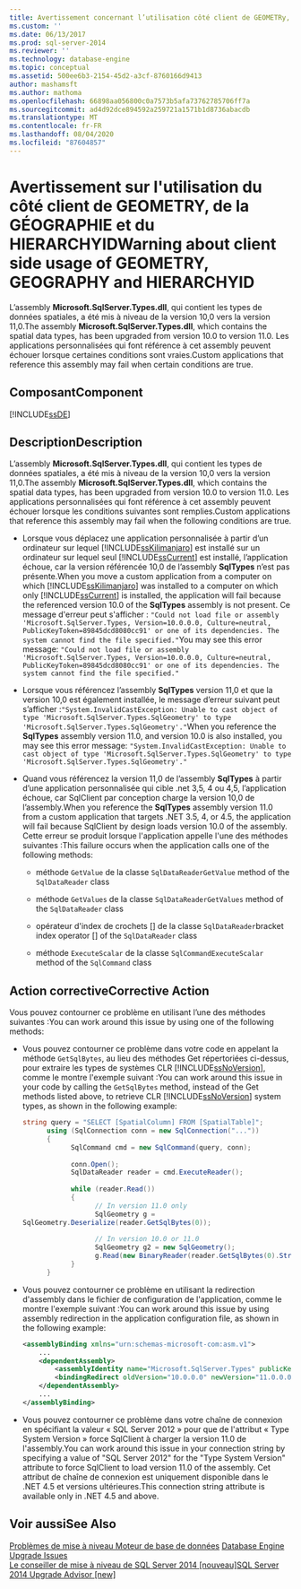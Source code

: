 ```yaml
---
title: Avertissement concernant l’utilisation côté client de GEOMETRy, GEOGRAPHY et HIERARCHYID | Microsoft Docs
ms.custom: ''
ms.date: 06/13/2017
ms.prod: sql-server-2014
ms.reviewer: ''
ms.technology: database-engine
ms.topic: conceptual
ms.assetid: 500ee6b3-2154-45d2-a3cf-8760166d9413
author: mashamsft
ms.author: mathoma
ms.openlocfilehash: 66898aa056800c0a7573b5afa73762785706ff7a
ms.sourcegitcommit: ad4d92dce894592a259721a1571b1d8736abacdb
ms.translationtype: MT
ms.contentlocale: fr-FR
ms.lasthandoff: 08/04/2020
ms.locfileid: "87604857"
---
```

# <a name="warning-about-client-side-usage-of-geometry-geography-and-hierarchyid"></a><span data-ttu-id="a80bc-102">Avertissement sur l'utilisation du côté client de GEOMETRY, de la GÉOGRAPHIE et du HIERARCHYID</span><span class="sxs-lookup"><span data-stu-id="a80bc-102">Warning about client side usage of GEOMETRY, GEOGRAPHY and HIERARCHYID</span></span>
  <span data-ttu-id="a80bc-103">L’assembly **Microsoft.SqlServer.Types.dll**, qui contient les types de données spatiales, a été mis à niveau de la version 10,0 vers la version 11,0.</span><span class="sxs-lookup"><span data-stu-id="a80bc-103">The assembly **Microsoft.SqlServer.Types.dll**, which contains the spatial data types, has been upgraded from version 10.0 to version 11.0.</span></span> <span data-ttu-id="a80bc-104">Les applications personnalisées qui font référence à cet assembly peuvent échouer lorsque certaines conditions sont vraies.</span><span class="sxs-lookup"><span data-stu-id="a80bc-104">Custom applications that reference this assembly may fail when certain conditions are true.</span></span>  
  
## <a name="component"></a><span data-ttu-id="a80bc-105">Composant</span><span class="sxs-lookup"><span data-stu-id="a80bc-105">Component</span></span>  
 [!INCLUDE[ssDE](../../includes/ssde-md.md)]  
  
## <a name="description"></a><span data-ttu-id="a80bc-106">Description</span><span class="sxs-lookup"><span data-stu-id="a80bc-106">Description</span></span>  
 <span data-ttu-id="a80bc-107">L’assembly **Microsoft.SqlServer.Types.dll**, qui contient les types de données spatiales, a été mis à niveau de la version 10,0 vers la version 11,0.</span><span class="sxs-lookup"><span data-stu-id="a80bc-107">The assembly **Microsoft.SqlServer.Types.dll**, which contains the spatial data types, has been upgraded from version 10.0 to version 11.0.</span></span> <span data-ttu-id="a80bc-108">Les applications personnalisées qui font référence à cet assembly peuvent échouer lorsque les conditions suivantes sont remplies.</span><span class="sxs-lookup"><span data-stu-id="a80bc-108">Custom applications that reference this assembly may fail when the following conditions are true.</span></span>  
  
-   <span data-ttu-id="a80bc-109">Lorsque vous déplacez une application personnalisée à partir d’un ordinateur sur lequel [!INCLUDE[ssKilimanjaro](../../includes/sskilimanjaro-md.md)] est installé sur un ordinateur sur lequel seul [!INCLUDE[ssCurrent](../../includes/sscurrent-md.md)] est installé, l’application échoue, car la version référencée 10,0 de l’assembly **SqlTypes** n’est pas présente.</span><span class="sxs-lookup"><span data-stu-id="a80bc-109">When you move a custom application from a computer on which [!INCLUDE[ssKilimanjaro](../../includes/sskilimanjaro-md.md)] was installed to a computer on which only [!INCLUDE[ssCurrent](../../includes/sscurrent-md.md)] is installed, the application will fail because the referenced version 10.0 of the **SqlTypes** assembly is not present.</span></span> <span data-ttu-id="a80bc-110">Ce message d'erreur peut s'afficher : `"Could not load file or assembly 'Microsoft.SqlServer.Types, Version=10.0.0.0, Culture=neutral, PublicKeyToken=89845dcd8080cc91' or one of its dependencies. The system cannot find the file specified."`</span><span class="sxs-lookup"><span data-stu-id="a80bc-110">You may see this error message: `"Could not load file or assembly 'Microsoft.SqlServer.Types, Version=10.0.0.0, Culture=neutral, PublicKeyToken=89845dcd8080cc91' or one of its dependencies. The system cannot find the file specified."`</span></span>  
  
-   <span data-ttu-id="a80bc-111">Lorsque vous référencez l’assembly **SqlTypes** version 11,0 et que la version 10,0 est également installée, le message d’erreur suivant peut s’afficher :`"System.InvalidCastException: Unable to cast object of type 'Microsoft.SqlServer.Types.SqlGeometry' to type 'Microsoft.SqlServer.Types.SqlGeometry'."`</span><span class="sxs-lookup"><span data-stu-id="a80bc-111">When you reference the **SqlTypes** assembly version 11.0, and version 10.0 is also installed, you may see this error message: `"System.InvalidCastException: Unable to cast object of type 'Microsoft.SqlServer.Types.SqlGeometry' to type 'Microsoft.SqlServer.Types.SqlGeometry'."`</span></span>  
  
-   <span data-ttu-id="a80bc-112">Quand vous référencez la version 11,0 de l’assembly **SqlTypes** à partir d’une application personnalisée qui cible .net 3,5, 4 ou 4,5, l’application échoue, car SqlClient par conception charge la version 10,0 de l’assembly.</span><span class="sxs-lookup"><span data-stu-id="a80bc-112">When you reference the **SqlTypes** assembly version 11.0 from a custom application that targets .NET 3.5, 4, or 4.5, the application will fail because SqlClient by design loads version 10.0 of the assembly.</span></span> <span data-ttu-id="a80bc-113">Cette erreur se produit lorsque l'application appelle l'une des méthodes suivantes :</span><span class="sxs-lookup"><span data-stu-id="a80bc-113">This failure occurs when the application calls one of the following methods:</span></span>  
  
    -   <span data-ttu-id="a80bc-114">méthode `GetValue` de la classe `SqlDataReader`</span><span class="sxs-lookup"><span data-stu-id="a80bc-114">`GetValue` method of the `SqlDataReader` class</span></span>  
  
    -   <span data-ttu-id="a80bc-115">méthode `GetValues` de la classe `SqlDataReader`</span><span class="sxs-lookup"><span data-stu-id="a80bc-115">`GetValues` method of the `SqlDataReader` class</span></span>  
  
    -   <span data-ttu-id="a80bc-116">opérateur d'index de crochets [] de la classe `SqlDataReader`</span><span class="sxs-lookup"><span data-stu-id="a80bc-116">bracket index operator [] of the `SqlDataReader` class</span></span>  
  
    -   <span data-ttu-id="a80bc-117">méthode `ExecuteScalar` de la classe `SqlCommand`</span><span class="sxs-lookup"><span data-stu-id="a80bc-117">`ExecuteScalar` method of the `SqlCommand` class</span></span>  
  
## <a name="corrective-action"></a><span data-ttu-id="a80bc-118">Action corrective</span><span class="sxs-lookup"><span data-stu-id="a80bc-118">Corrective Action</span></span>  
 <span data-ttu-id="a80bc-119">Vous pouvez contourner ce problème en utilisant l’une des méthodes suivantes :</span><span class="sxs-lookup"><span data-stu-id="a80bc-119">You can work around this issue by using one of the following methods:</span></span>  
  
-   <span data-ttu-id="a80bc-120">Vous pouvez contourner ce problème dans votre code en appelant la méthode `GetSqlBytes`, au lieu des méthodes Get répertoriées ci-dessus, pour extraire les types de systèmes CLR [!INCLUDE[ssNoVersion](../../includes/ssnoversion-md.md)], comme le montre l'exemple suivant :</span><span class="sxs-lookup"><span data-stu-id="a80bc-120">You can work around this issue in your code by calling the `GetSqlBytes` method, instead of the Get methods listed above, to retrieve CLR [!INCLUDE[ssNoVersion](../../includes/ssnoversion-md.md)] system types, as shown in the following example:</span></span>  
  
    ```csharp  
    string query = "SELECT [SpatialColumn] FROM [SpatialTable]";  
          using (SqlConnection conn = new SqlConnection("..."))  
          {  
                SqlCommand cmd = new SqlCommand(query, conn);  
  
                conn.Open();  
                SqlDataReader reader = cmd.ExecuteReader();  
  
                while (reader.Read())  
                {  
                      // In version 11.0 only  
                      SqlGeometry g =   
    SqlGeometry.Deserialize(reader.GetSqlBytes(0));  
  
                      // In version 10.0 or 11.0  
                      SqlGeometry g2 = new SqlGeometry();  
                      g.Read(new BinaryReader(reader.GetSqlBytes(0).Stream));  
                }  
          }  
    ```  
  
-   <span data-ttu-id="a80bc-121">Vous pouvez contourner ce problème en utilisant la redirection d'assembly dans le fichier de configuration de l'application, comme le montre l'exemple suivant :</span><span class="sxs-lookup"><span data-stu-id="a80bc-121">You can work around this issue by using assembly redirection in the application configuration file, as shown in the following example:</span></span>  
  
    ```xml  
    <assemblyBinding xmlns="urn:schemas-microsoft-com:asm.v1">  
        ...  
        <dependentAssembly>  
            <assemblyIdentity name="Microsoft.SqlServer.Types" publicKeyToken="89845dcd8080cc91" culture="neutral" />  
            <bindingRedirect oldVersion="10.0.0.0" newVersion="11.0.0.0" />  
        </dependentAssembly>  
        ...  
    </assemblyBinding>  
    ```  
  
-   <span data-ttu-id="a80bc-122">Vous pouvez contourner ce problème dans votre chaîne de connexion en spécifiant la valeur « SQL Server 2012 » pour que de l'attribut « Type System Version » force SqlClient à charger la version 11.0 de l'assembly.</span><span class="sxs-lookup"><span data-stu-id="a80bc-122">You can work around this issue in your connection string by specifying a value of "SQL Server 2012" for the "Type System Version" attribute to force SqlClient to load version 11.0 of the assembly.</span></span> <span data-ttu-id="a80bc-123">Cet attribut de chaîne de connexion est uniquement disponible dans le .NET 4.5 et versions ultérieures.</span><span class="sxs-lookup"><span data-stu-id="a80bc-123">This connection string attribute is available only in .NET 4.5 and above.</span></span>  
  
## <a name="see-also"></a><span data-ttu-id="a80bc-124">Voir aussi</span><span class="sxs-lookup"><span data-stu-id="a80bc-124">See Also</span></span>  
 <span data-ttu-id="a80bc-125">[Problèmes de mise à niveau Moteur de base de données](../../../2014/sql-server/install/database-engine-upgrade-issues.md) </span><span class="sxs-lookup"><span data-stu-id="a80bc-125">[Database Engine Upgrade Issues](../../../2014/sql-server/install/database-engine-upgrade-issues.md) </span></span>  
 [<span data-ttu-id="a80bc-126">Le conseiller de mise à niveau de SQL Server 2014 &#91;nouveau&#93;</span><span class="sxs-lookup"><span data-stu-id="a80bc-126">SQL Server 2014 Upgrade Advisor &#91;new&#93;</span></span>](sql-server-2014-upgrade-advisor.md
)  
  
  
